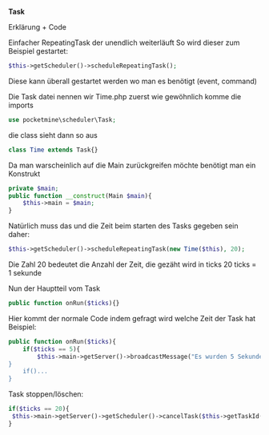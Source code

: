 **Task**

Erklärung + Code

Einfacher RepeatingTask der unendlich weiterläuft
So wird dieser zum Beispiel gestartet:
```php
$this->getScheduler()->scheduleRepeatingTask();
```
Diese kann überall gestartet werden wo man es benötigt (event, command)

Die Task datei nennen wir Time.php
zuerst wie gewöhnlich komme die imports 
```php
use pocketmine\scheduler\Task;
```
die class sieht dann so aus
```php
class Time extends Task{}
```
Da man warscheinlich auf die Main zurückgreifen möchte benötigt man ein Konstrukt
```php
private $main;
public function __construct(Main $main){
    $this->main = $main;
}
```
Natürlich muss das und die Zeit beim starten des Tasks gegeben sein daher:
```php
$this->getScheduler()->scheduleRepeatingTask(new Time($this), 20);
```
Die Zahl 20 bedeutet die Anzahl der Zeit, die gezäht wird in ticks
20 ticks = 1 sekunde

Nun der Hauptteil vom Task
```php
public function onRun($ticks){}
```
Hier kommt der normale Code indem gefragt wird welche Zeit der Task hat
Beispiel:
```php
public function onRun($ticks){
    if($ticks == 5){
        $this->main->getServer()->broadcastMessage("Es wurden 5 Sekunde erreicht);
}
    if()...
}
```

Task stoppen/löschen:
```php
if($ticks == 20){
 $this->main->getServer()->getScheduler()->cancelTask($this->getTaskId());
}
```
